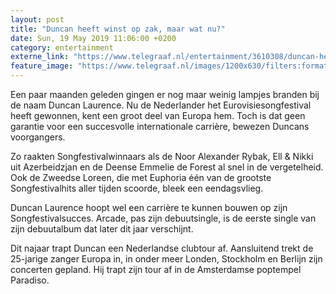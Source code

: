 ```yaml
---
layout: post
title: "Duncan heeft winst op zak, maar wat nu?"
date: Sun, 19 May 2019 11:06:00 +0200
category: entertainment
externe_link: "https://www.telegraaf.nl/entertainment/3610308/duncan-heeft-winst-op-zak-maar-wat-nu"
feature_image: "https://www.telegraaf.nl/images/1200x630/filters:format(jpeg):quality(80)/cdn-kiosk-api.telegraaf.nl/98c5af5c-7a35-11e9-8cb4-0255c322e81b.jpg"
---
```


<p class="intro">Een paar maanden geleden gingen er nog maar weinig lampjes branden bij de naam Duncan Laurence. Nu de Nederlander het Eurovisiesongfestival heeft gewonnen, kent een groot deel van Europa hem. Toch is dat geen garantie voor een succesvolle internationale carrière, bewezen Duncans voorgangers.</p> <p>Zo raakten Songfestivalwinnaars als de Noor Alexander Rybak, Ell &amp; Nikki uit Azerbeidzjan en de Deense Emmelie de Forest al snel in de vergetelheid. Ook de Zweedse Loreen, die met Euphoria één van de grootste Songfestivalhits aller tijden scoorde, bleek een eendagsvlieg.</p><p>Duncan Laurence hoopt wel een carrière te kunnen bouwen op zijn Songfestivalsucces. Arcade, pas zijn debuutsingle, is de eerste single van zijn debuutalbum dat later dit jaar verschijnt.</p><p>Dit najaar trapt Duncan een Nederlandse clubtour af. Aansluitend trekt de 25-jarige zanger Europa in, in onder meer Londen, Stockholm en Berlijn zijn concerten gepland. Hij trapt zijn tour af in de Amsterdamse poptempel Paradiso.</p>
